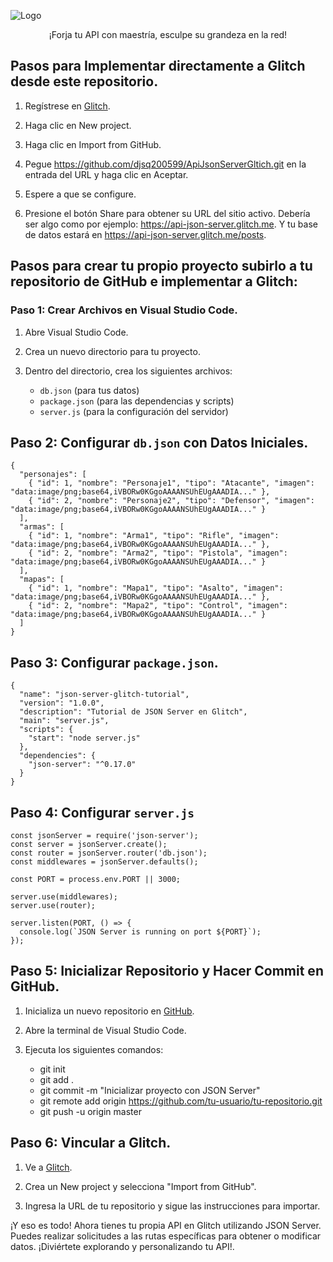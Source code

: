 ![Logo]( https://github.com/djsq200599/FreeApiForge/edit/main/FreeApiForge.png )

<p align="center">
  ¡Forja tu API con maestría, esculpe su grandeza en la red!
</p>

## **Pasos para Implementar directamente a Glitch desde este repositorio.**

1. Regístrese en [Glitch](https://glitch.com/).
   
2. Haga clic en New project.
   
3. Haga clic en Import from GitHub.
   
4. Pegue https://github.com/djsq200599/ApiJsonServerGltich.git en la entrada del URL y haga clic en Aceptar.
   
5. Espere a que se configure.
   
6. Presione el botón Share para obtener su URL del sitio activo. Debería ser algo como por ejemplo: https://api-json-server.glitch.me. Y tu base de datos estará en https://api-json-server.glitch.me/posts.
   

## **Pasos para crear tu propio proyecto subirlo a tu repositorio de GitHub e implementar a Glitch:**

### Paso 1: Crear Archivos en Visual Studio Code.

1. Abre Visual Studio Code.

2. Crea un nuevo directorio para tu proyecto.

3. Dentro del directorio, crea los siguientes archivos:

   - `db.json` (para tus datos)
   - `package.json` (para las dependencias y scripts)
   - `server.js` (para la configuración del servidor)

## **Paso 2: Configurar `db.json` con Datos Iniciales.**

```
{
  "personajes": [
    { "id": 1, "nombre": "Personaje1", "tipo": "Atacante", "imagen": "data:image/png;base64,iVBORw0KGgoAAAANSUhEUgAAADIA..." },
    { "id": 2, "nombre": "Personaje2", "tipo": "Defensor", "imagen": "data:image/png;base64,iVBORw0KGgoAAAANSUhEUgAAADIA..." }
  ],
  "armas": [
    { "id": 1, "nombre": "Arma1", "tipo": "Rifle", "imagen": "data:image/png;base64,iVBORw0KGgoAAAANSUhEUgAAADIA..." },
    { "id": 2, "nombre": "Arma2", "tipo": "Pistola", "imagen": "data:image/png;base64,iVBORw0KGgoAAAANSUhEUgAAADIA..." }
  ],
  "mapas": [
    { "id": 1, "nombre": "Mapa1", "tipo": "Asalto", "imagen": "data:image/png;base64,iVBORw0KGgoAAAANSUhEUgAAADIA..." },
    { "id": 2, "nombre": "Mapa2", "tipo": "Control", "imagen": "data:image/png;base64,iVBORw0KGgoAAAANSUhEUgAAADIA..." }
  ]
}
```

## **Paso 3: Configurar `package.json`.**

```
{
  "name": "json-server-glitch-tutorial",
  "version": "1.0.0",
  "description": "Tutorial de JSON Server en Glitch",
  "main": "server.js",
  "scripts": {
    "start": "node server.js"
  },
  "dependencies": {
    "json-server": "^0.17.0"
  }
}
```

## **Paso 4: Configurar `server.js`**

```
const jsonServer = require('json-server');
const server = jsonServer.create();
const router = jsonServer.router('db.json');
const middlewares = jsonServer.defaults();

const PORT = process.env.PORT || 3000;

server.use(middlewares);
server.use(router);

server.listen(PORT, () => {
  console.log(`JSON Server is running on port ${PORT}`);
});
```

## **Paso 5: Inicializar Repositorio y Hacer Commit en GitHub.**


1. Inicializa un nuevo repositorio en [GitHub](https://github.com/).

2. Abre la terminal de Visual Studio Code.

3. Ejecuta los siguientes comandos:

   - git init
   - git add .
   - git commit -m "Inicializar proyecto con JSON Server"
   - git remote add origin https://github.com/tu-usuario/tu-repositorio.git
   - git push -u origin master
   

## **Paso 6: Vincular a Glitch.**

1. Ve a [Glitch](https://glitch.com/).

2. Crea un New project y selecciona "Import from GitHub".

3. Ingresa la URL de tu repositorio y sigue las instrucciones para importar.

¡Y eso es todo! Ahora tienes tu propia API en Glitch utilizando JSON Server. Puedes realizar solicitudes a las rutas específicas para obtener o modificar datos. ¡Diviértete explorando y personalizando tu API!.

